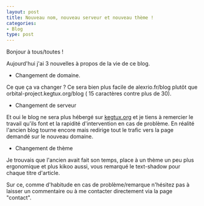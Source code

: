 ```yaml
---
layout: post
title: Nouveau nom, nouveau serveur et nouveau thème !
categories:
- Blog
type: post
---
```

Bonjour à tous/toutes !

Aujourd'hui j'ai 3 nouvelles à propos de la vie de ce blog.

* Changement de domaine.

Ce que ça va changer ? Ce sera bien plus facile de alexrio.fr/blog plutôt que orbital-project.kegtux.org/blog ( 15 caractères contre plus de 30).

* Changement de serveur

Et oui le blog ne sera plus hébergé sur <a href="http://kegtux.org">kegtux.org</a> et je tiens à remercier le travail qu'ils font et la rapidité d'intervention en cas de problème.
En réalité l'ancien blog tourne encore mais redirige tout le trafic vers la page demandé sur le nouveau domaine.

* Changement de thème

Je trouvais que l'ancien avait fait son temps, place à un thème un peu plus ergonomique et plus kikoo aussi, vous remarqué le text-shadow pour chaque titre d'article.

Sur ce, comme d'habitude en cas de problème/remarque n'hésitez pas à laisser un commentaire ou à me contacter directement via la page "contact".
